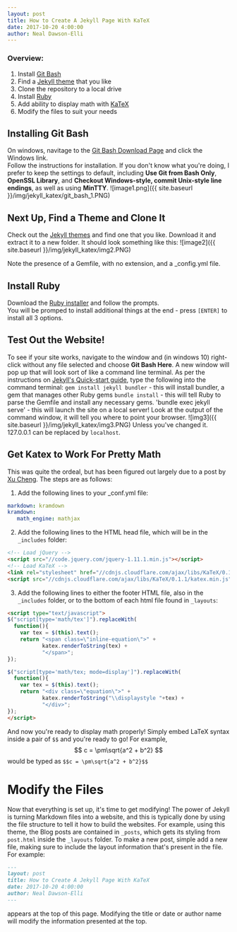 ```yaml
---
layout: post
title: How to Create A Jekyll Page With KaTeX
date: 2017-10-20 4:00:00
author: Neal Dawson-Elli
---
```



### Overview:
1. Install [Git Bash](https://git-scm.com/downloads)
2. Find a [Jekyll theme](http://themes.jekyllrc.org/) that you like
3. Clone the repository to a local drive
4. Install [Ruby](https://www.ruby-lang.org/en/downloads/)
5. Add ability to display math with [KaTeX](https://khan.github.io/KaTeX/)
6. Modify the files to suit your needs

## Installing Git Bash
On windows, navitage to the [Git Bash Download Page](https://git-scm.com/downloads) and click the Windows link.  
Follow the instructions for installation.  If you don't know what you're doing, I prefer to keep the settings to default, including
**Use Git from Bash Only**, **OpenSSL Library**,  and **Checkout Windows-style, commit Unix-style line endings**, as well as 
using **MinTTY**.
![image1.png]({{ site.baseurl }}/img/jekyll_katex/git_bash_1.PNG)

## Next Up, Find a Theme and Clone It
Check out the [Jekyll themes](http://themes.jekyllrc.org/) and find one that you like.  Download it and extract it to a new folder.
It should look something like this: ![image2]({{ site.baseurl }}/img/jekyll_katex/img2.PNG)

Note the presence of a Gemfile, with no extension, and a _config.yml file.

## Install Ruby
Download the [Ruby installer](https://www.ruby-lang.org/en/downloads/) and follow the prompts.  
You will be promped to install additional things at the end - press `[ENTER]` to install all 3 options.

## Test Out the Website!
To see if your site works, navigate to the window and (in windows 10) right-click without any file selected and choose **Git Bash Here**.
A new window will pop up that will look sort of like a command line terminal.  As per the instructions on [Jekyll's Quick-start guide](https://jekyllrb.com/docs/quickstart/), 
type the following into the command terminal:
`gem install jekyll bundler` - this will install bundler, a gem that manages other Ruby gems
`bundle install` - this will tell Ruby to parse the Gemfile and install any necessary gems.
'bundle exec jekyll serve' - this will launch the site on a local server!  Look at the output of the command window, it will tell you where to point your browser.
![img3]({{ site.baseurl }}/img/jekyll_katex/img3.PNG)
Unless you've changed it. 127.0.0.1 can be replaced by `localhost`.

## Get Katex to Work For Pretty Math
This was quite the ordeal, but has been figured out largely due to a post by [Xu Cheng](https://xuc.me/blog/katex-and-jekyll/).  The steps are as follows:
1. Add the following lines to your _conf.yml file:

```yaml
markdown: kramdown
kramdown:
   math_engine: mathjax
```
2. Add the following lines to the HTML head file, which will be in the `_includes` folder:

```html
<!-- Load jQuery -->
<script src="//code.jquery.com/jquery-1.11.1.min.js"></script>
<!-- Load KaTeX -->
<link rel="stylesheet" href="//cdnjs.cloudflare.com/ajax/libs/KaTeX/0.1.1/katex.min.css">
<script src="//cdnjs.cloudflare.com/ajax/libs/KaTeX/0.1.1/katex.min.js"></script>
```

3. Add the following lines to either the footer HTML file, also in the `_includes` folder, or to the bottom of each html file found in `_layouts`:

```html
<script type="text/javascript">
$("script[type='math/tex']").replaceWith(
  function(){
    var tex = $(this).text();
    return "<span class=\"inline-equation\">" + 
           katex.renderToString(tex) +
           "</span>";
});

$("script[type='math/tex; mode=display']").replaceWith(
  function(){
    var tex = $(this).text();
    return "<div class=\"equation\">" + 
           katex.renderToString("\\displaystyle "+tex) +
           "</div>";
});
</script>
```

And now you're ready to display math properly!  Simply embed LaTeX syntax inside a pair of `$$` and you're ready to go! For example, $$ c = \pm\sqrt{a^2 + b^2} $$ would be
typed as `$$c = \pm\sqrt{a^2 + b^2}$$`

# Modify the Files

Now that everything is set up, it's time to get modifying!  The power of Jekyll is turning Markdown files into a website, and this is 
typically done by using the file structure to tell it how to build the websites.  For example, using this theme, the Blog posts are contained in 
`_posts`, which gets its styling from `post.html` inside the `_layouts` folder.  To make a new post, simple add a new file, making sure to include the 
layout information that's present in the file.  For example:
```markdown
---
layout: post
title: How to Create A Jekyll Page With KaTeX
date: 2017-10-20 4:00:00
author: Neal Dawson-Elli
---
```
appears at the top of this page.  Modifying the title or date or author name will modify the information presented at the top.
